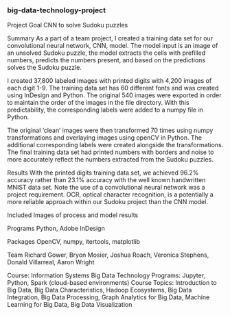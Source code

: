 ### big-data-technology-project

Project Goal
CNN to solve Sudoku puzzles

Summary
As a part of a team project, I created a training data set for our convolutional neural network, CNN, model. The model input is an image of an unsolved Sudoku puzzle, the model extracts the cells with prefilled numbers, predicts the numbers present, and based on the predictions solves the Sudoku puzzle. 

I created 37,800 labeled images with printed digits with 4,200 images of each digit 1-9. The training data set has 60 different fonts and was created using InDesign and Python. The original 540 images were exported in order to maintain the order of the images in the file directory. With this predictability, the corresponding labels were added to a numpy file in Python. 

The original ‘clean’ images were then transformed 70 times using numpy transformations and overlaying images using openCV in Python. The additional corresponding labels were created alongside the transformations. The final training data set had printed numbers with borders and noise to more accurately reflect the numbers extracted from the Sudoku puzzles.

Results
With the printed digits training data set, we achieved 96.2% accuracy rather than 23.1% accuracy with the well known handwritten MNIST data set. Note the use of a convolutional neural network was a project requirement. OCR, optical character recognition, is a potentially a more reliable approach within our Sudoku project than the CNN model.

Included
Images of process and model results

Programs
Python, Adobe InDesign

Packages
OpenCV, numpy, itertools, matplotlib

Team
Richard Gower, Bryon Mosier, Joshua Roach, Veronica Stephens, Donald Villarreal, Aaron Wright

Course: Information Systems Big Data Technology
Programs: Jupyter, Python, Spark (cloud-based environments)
Course Topics: Introduction to Big Data, Big Data Characteristics, Hadoop Ecosystems, Big Data Integration, Big Data Processing, Graph Analytics for Big Data, Machine Learning for Big Data, Big Data Visualization
